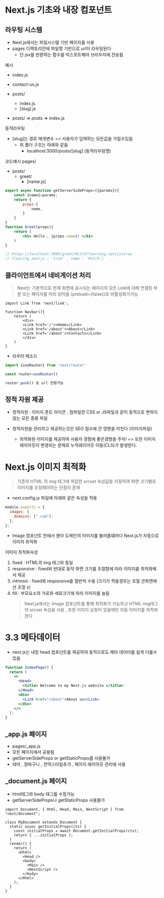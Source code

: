 # Next.js 기초와 내장 컴포넌트

## 라우팅 시스템

- Next.js에서는 파일시스템 기반 페이지를 사용
- pages 디렉토리안에 파일명 기반으로 url이 라우팅된다
  - 단 jsx를 반환하는 함수를 익스포트해야 브라우저에 전송됨

예시

- index.js
- contact-us.js
- posts/

  - index.js
  - [slug].js

- posts/ => posts => index.js

동적라우팅

- [slug]는 경로 매개변수 => 사용자가 입력하는 모든값을 가질수있음
  - 위 폴더 구조는 아래와 같음
    - localhost:3000/posts/[slug] (동적라우팅명)

코드예시
pages/

- posts/
  - greet/
    - [name.js]

```jsx
export async function getServerSideProps=({params}){
    const {name}=params;
    return {
        props:{
            name,
        }
    }
}
function Greet(props){
    return (
        <h1> Hello , {props.name}! </h1>
    )
}

// https://localhost:3000/greet/Mitch?learning_nextjs=true
// {learing_nextjs : 'true' , name : 'Mitch'}

```

## 클라이언트에서 네비게이션 처리

> Next는 기본적으로 현재 화면에 표시되는 페이지의 모든 Link에 대해 연결된 부분 또는 페이지를 미리 읽어옴 (preload={false})로 비활성화가가능

```tsx
import Link from 'next/link';

function Navbar(){
    return (
        <div>
        <Link href='/'>>Home</Link>
        <Link href='/about'>>About</Link>
        <Link href='/about'>>Contacts</Link>
        </div>
    )
}

```

- 라우터 메소드

```jsx
import {useRouter} from 'next/router'

const router=useRouter()

router.push() 로 url 전환가능

```

## 정적 자원 제공

- 정적자원 : 이미지 폰트 아이콘 , 컴파일한 CSS or JS파일과 같이 동적으로 변하지 않는 모든 종류 파일

- 정적자원을 관리하고 제공하는것은 SEO 점수에 큰 영향을 미친다 (이미지파일)
  - 최적화된 이미지를 제공하여 사용자 경험에 좋은경향을 주자!
    => 또한 이미지 레이아웃이 변경되는 문제로 누적레이아웃 이동(CLS)가 발생한다.

# Next.js 이미지 최적화

> 기존의 HTML 의 img 태그에 복잡한 srcset 속성값을 지정하여 화면 크기별로 이미지를 조정해야하는 단점이 존재

- next.config.js 파일에 아래와 같은 속성을 적용

```js
module.exports = {
  images: {
    domains: [".com"],
  },
};
```

- Image 컴포넌트 안에서 핻아 도메인의 이미지를 불러올떄마다 Next.js가 자동으로 이미지 최적화

이미지 최적화속성

1. fixed : HTML의 img 태그와 동일
2. responsive : fixed와 반대로 동작 화면 크기를 조절함에 따라 이미지를 최적화해서 제공
3. intrinsic : fixed와 responsive를 절반씩 수용 (크기가 작을경우는 조절 큰화면에선 조절 x)
4. fill : 부모요소의 가로와 세로크기에 따라 이미지를 늘림
   > Next.js에서는 Image 컴포넌트를 통해 최적화가 가능하고 HTML img태그의 srcset 속성을 사용 , 또한 이미지 요청이 있을때만 자동 이미지를 최적화한다

# 3.3 메타데이터

- next.js는 내장 head 컴포넌트를 제공하여 동적으로도 메타 데이터를 쉽게 다룰수있음

```jsx
function IndexPage() {
  return (
    <>
      <Head>
        <title> Welcome to my Next.js website </title>
      </Head>
      <div>
        <Link href="/about">About us</Link>
      </div>
    </>
  );
}
```

## \_app.js 페이지

- pages/\_app.js
- 모든 페이지에서 공용됨
- getServerSideProps or getStaticProps를 사용불가
- 테마 , 장바구니 , 전역스타일추가 , 페이지 레이아웃 관리에 사용

## \_document.js 페이지

- html태그와 body 태그를 수정가능
- getServerSideProps나 getStaticProps 사용불가

```tsx
import Document, { Html, Head, Main, NextScript } from "next/document";

class MyDocument extends Document {
  static async getInitialProps(ctx) {
    const initialProps = await Document.getInitialProps(ctx);
    return { ...initialProps };
  }
  render() {
    return (
      <Html>
        <Head />
        <body>
          <Main />
          <NextScript />
        </body>
      </Html>
    );
  }
}
```
